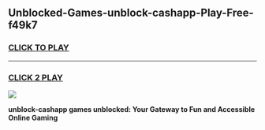
## Unblocked-Games-unblock-cashapp-Play-Free-f49k7
<h3>
<a href="https://premium76.site?title=unblock-cashapp&ref=23A">CLICK TO PLAY</a></h3>
<hr>

<h3>
<a href="https://premium76.site?title=unblock-cashapp&ref=23A">CLICK 2 PLAY</a>
  
</h3>

<a href="https://premium76.site?title=unblock-cashapp&ref=23A"><img src="https://clearcache.store/games.png"></a>


**unblock-cashapp games unblocked: Your Gateway to Fun and Accessible Online Gaming**
